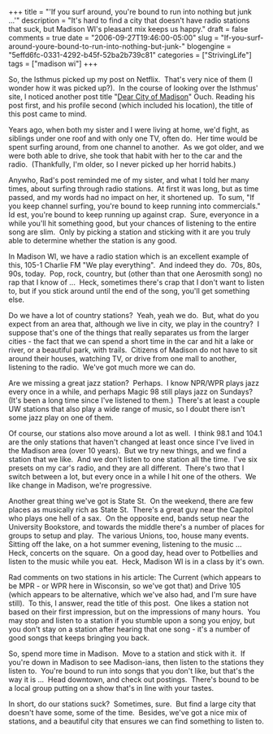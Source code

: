 +++
title = "'If you surf around, you're bound to run into nothing but junk ...'"
description = "It's hard to find a city that doesn't have radio stations that suck, but Madison WI's pleasant mix keeps us happy."
draft = false
comments = true
date = "2006-09-27T19:46:00-05:00"
slug = "If-you-surf-around-youre-bound-to-run-into-nothing-but-junk-"
blogengine = "5effd6fc-0331-4292-b45f-52ba2b739c81"
categories = ["StrivingLife"]
tags = ["madison wi"]
+++

<p>
So, the Isthmus picked up my post on Netflix.&nbsp; That&#39;s very nice of them (I wonder how it was picked up?).&nbsp; In the course of looking over the Isthmus&#39; site, I noticed another post title &quot;<a rel="nofollow" href="http://www.armadilloman.net/Blogger/2006/09/dear-city-of-madison.html">Dear City of Madison</a>&quot; Ouch. Reading his post first, and his profile second (which included his location), the title of this post came to mind.
</p>
<p>
Years ago, when both my sister and I were living at home, we&#39;d fight, as siblings under one roof and with only one TV, often do.&nbsp; Her time would be spent surfing around, from one channel to another.&nbsp; As we got older, and we were both able to drive, she took that habit with her to the car and the radio.&nbsp; (Thankfully, I&#39;m older, so I never picked up her horrid habits.)
</p>
<p>
Anywho, Rad&#39;s post reminded me of my sister, and what I told her many times, about surfing through radio stations.&nbsp; At first it was long, but as time passed, and my words had no impact on her, it shortened up.&nbsp; To sum, &quot;If you keep channel surfing, you&#39;re bound to keep running into commercials.&quot;&nbsp; Id est, you&#39;re bound to keep running up against crap.&nbsp; Sure, everyonce in a while you&#39;ll hit something good, but your chances of listening to the entire song are slim.&nbsp; Only by picking a station and sticking with it are you truly able to determine whether the station is any good.
</p>
<p>
In Madison WI, we have a radio station which is an excellent example of this, 105-1 Charlie FM &quot;We play everything&quot;.&nbsp; And indeed they do.&nbsp; 70s, 80s, 90s, today.&nbsp; Pop, rock, country, but (other than that one Aerosmith song) no rap that I know of ...&nbsp; Heck, sometimes there&#39;s crap that I don&#39;t want to listen to, but if you stick around until the end of the song, you&#39;ll get something else.
</p>
<p>
Do we have a lot of country stations?&nbsp; Yeah, yeah we do.&nbsp; But, what do you expect from an area that, although we live in city, we play in the country?&nbsp; I suppose that&#39;s one of the things that really separates us from the larger cities - the fact that we can spend a short time in the car and hit a lake or river, or a beautiful park, with trails.&nbsp; Citizens of Madison do not have to sit around their houses, watching TV, or drive from one mall to another, listening to the radio.&nbsp; We&#39;ve got much more we can do.
</p>
<p>
Are we missing a great jazz station?&nbsp; Perhaps.&nbsp; I know NPR/WPR plays jazz every once in a while, and perhaps Magic 98 still plays jazz on Sundays?&nbsp; (It&#39;s been a long time since I&#39;ve listened to them.)&nbsp; There&#39;s at least a couple UW stations that also play a wide range of music, so I doubt there isn&#39;t some jazz play on one of them.
</p>
<p>
Of course, our stations also move around a lot as well.&nbsp; I think 98.1 and 104.1 are the only stations that haven&#39;t changed at least once since I&#39;ve lived in the Madison area (over 10 years).&nbsp; But we try new things, and we find a station that we like.&nbsp; And we don&#39;t listen to one station all the time.&nbsp; I&#39;ve six presets on my car&#39;s radio, and they are all different.&nbsp; There&#39;s two that I switch between a lot, but every once in a while I hit one of the others.&nbsp; We like change in Madison, we&#39;re progressive.
</p>
<p>
Another great thing we&#39;ve got is State St.&nbsp; On the weekend, there are few places as musically rich as State St.&nbsp; There&#39;s a great guy near the Capitol who plays one hell of a sax.&nbsp; On the opposite end, bands setup near the University Bookstore, and towards the middle there&#39;s a number of places for groups to setup and play.&nbsp; The various Unions, too, house many events.&nbsp; Sitting off the lake, on a hot summer evening, listening to the music ...&nbsp; Heck, concerts on the square.&nbsp; On a good day, head over to Potbellies and listen to the music while you eat.&nbsp; Heck, Madison WI is in a class by it&#39;s own.
</p>
<p>
Rad comments on two stations in his article: The Current (which appears to be MPR - or WPR here in Wisconsin, so we&#39;ve got that) and Drive 105 (which appears to be alternative, which we&#39;ve also had, and I&#39;m sure have still).&nbsp; To this, I answer, read the title of this post.&nbsp; One likes a station not based on their first impression, but on the impressions of many hours.&nbsp; You may stop and listen to a station if you stumble upon a song you enjoy, but you don&#39;t stay on a station after hearing that one song - it&#39;s a number of good songs that keeps bringing you back.
</p>
<p>
So, spend more time in Madison.&nbsp; Move to a station and stick with it.&nbsp; If you&#39;re down in Madison to see Madison-ians, then listen to the stations they listen to.&nbsp; You&#39;re bound to run into songs that you don&#39;t like, but that&#39;s the way it is ...&nbsp; Head downtown, and check out postings.&nbsp; There&#39;s bound to be a local group putting on a show that&#39;s in line with your tastes.
</p>
<p>
In short, do our stations suck?&nbsp; Sometimes, sure.&nbsp; But find a large city that doesn&#39;t have some, some of the time.&nbsp; Besides, we&#39;ve got a nice mix of stations, and a beautiful city that ensures we can find something to listen to.
</p>

